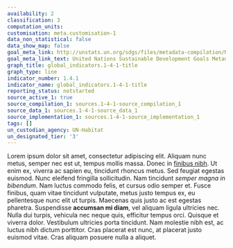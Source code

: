 ```yaml
---
availability: 2
classification: 3
computation_units:
customisation: meta.customisation-1
data_non_statistical: false
data_show_map: false
goal_meta_link: http://unstats.un.org/sdgs/files/metadata-compilation/Metadata-Goal-1.pdf
goal_meta_link_text: United Nations Sustainable Development Goals Metadata (pdf 894kB)
graph_title: global_indicators.1-4-1-title
graph_type: line
indicator_number: 1.4.1
indicator_name: global_indicators.1-4-1-title
reporting_status: notstarted
source_active_1: true
source_compilation_1: sources.1-4-1-source_compilation_1
source_data_1: sources.1-4-1-source_data_1
source_implementation_1: sources.1-4-1-source_implementation_1
tags: []
un_custodian_agency: UN-Habitat
un_designated_tier: '3'
---
```

Lorem ipsum dolor sit amet, consectetur adipiscing elit. Aliquam nunc metus, semper nec est ut, tempus mollis massa. Donec in [finibus nibh](https://example.com). Ut enim ex, viverra ac sapien eu, tincidunt rhoncus metus. Sed feugiat egestas euismod. Nunc eleifend fringilla sollicitudin. Nam tincidunt *semper magna in bibendum*. Nam luctus commodo felis, et cursus odio semper et. Fusce finibus, quam vitae tincidunt vulputate, metus justo tempus ex, eu pellentesque nunc elit ut turpis. Maecenas quis justo ac est egestas pharetra. Suspendisse **accumsan mi diam**, vel aliquam ligula ultricies nec. Nulla dui turpis, vehicula nec neque quis, efficitur tempus orci. Quisque et viverra dolor. Vestibulum ultricies porta tincidunt. Nam molestie nibh est, ac luctus nibh dictum porttitor. Cras placerat est nunc, at placerat justo euismod vitae. Cras aliquam posuere nulla a aliquet.